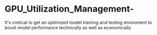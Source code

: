 # GPU_Utilization_Management-
It's cretical to get an optimized model training and testing enviroment to boost model performance technically as well as economically 
